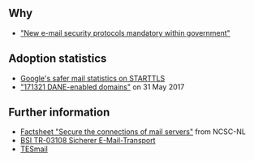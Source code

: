 ## Why
* ["New e-mail security protocols mandatory within government"](https://www.sidnlabs.nl/a/weblog/new-e-mail-security-protocols-mandatory-within-government?language_id=2)

## Adoption statistics
* [Google's safer mail statistics on STARTTLS](https://www.google.com/transparencyreport/saferemail/?hl=en)
* ["171321 DANE-enabled domains"](https://mail.sys4.de/pipermail/dane-users/2017-June/000412.html) on 31 May 2017

## Further information
* [Factsheet "Secure the connections of mail servers"](https://www.ncsc.nl/english/current-topics/factsheets/factsheet-secure-the-connections-of-mail-servers.html) from NCSC-NL
* [BSI TR-03108 Sicherer E-Mail-Transport](https://www.bsi.bund.de/DE/Publikationen/TechnischeRichtlinien/tr03108/index_htm.html)
* [TESmail](https://tesmail.org/)
